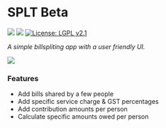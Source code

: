 # SPLT Beta

<a target="_blank" href=""><img src="https://img.shields.io/badge/PRs-welcome-brightgreen.svg"></a>
<a target="_blank" href=""><img src="https://img.shields.io/hackage-deps/v/lens.svg"></a>
[![License: LGPL v2.1](https://img.shields.io/badge/License-LGPL%20v2.1-blue.svg)](https://www.gnu.org/licenses/lgpl-2.1)

*A simple billspliting app with a user friendly UI.*

<img src="http://adithya.pw/images/splt.jpg" >

### Features
* Add bills shared by a few people
* Add specific service charge & GST percentages
* Add contribution amounts per person
* Calculate specific amounts owed per person
